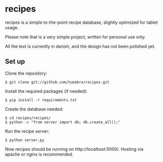 # recipes

recipes is a simple to-the-point recipe database, slightly optimized for tablet usage.

Please note that is a very simple project, written for personal use only.

All the text is currently in danish, and the design has not been polished yet.

## Set up

Clone the repository:
 
    $ git clone git://github.com/tueabra/recipes.git

Install the required packages (if needed):

    $ pip install -r requirements.txt

Create the database needed:

    $ cd recipes/recipes/
    $ python -c "from server import db; db.create_all();"

Run the recipe server:

    $ python server.py

Now recipes should be running on http://localhost:5000/. Hosting via apache or nginx is recommended.
